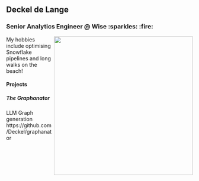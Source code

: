 <h2> Deckel de Lange </h2> 
<h3> Senior Analytics Engineer @ Wise :sparkles: :fire: </h3>
<img align='right' src='https://viralviralvideos.com/wp-content/uploads/2014/06/GIF-Hacker.gif' width='375'>
 My hobbies include optimising Snowflake pipelines and long walks on the beach!

<h4> Projects </h4>
<h5> The Graphanator </h5>
LLM Graph generation 
https://github.com/Deckel/graphanator
